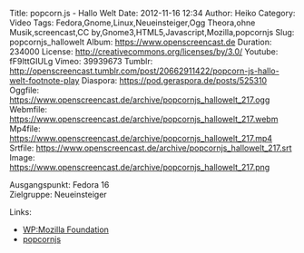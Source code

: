 Title: popcorn.js - Hallo Welt
Date: 2012-11-16 12:34
Author: Heiko
Category: Video
Tags: Fedora,Gnome,Linux,Neueinsteiger,Ogg Theora,ohne Musik,screencast,CC by,Gnome3,HTML5,Javascript,Mozilla,popcornjs
Slug: popcornjs_hallowelt
Album: https://www.openscreencast.de
Duration: 234000
License: http://creativecommons.org/licenses/by/3.0/
Youtube: fF9IttGIULg
Vimeo: 39939673
Tumblr: http://openscreencast.tumblr.com/post/20662911422/popcorn-js-hallo-welt-footnote-play
Diaspora: https://pod.geraspora.de/posts/525310
Oggfile: https://www.openscreencast.de/archive/popcornjs_hallowelt_217.ogg
Webmfile: https://www.openscreencast.de/archive/popcornjs_hallowelt_217.webm
Mp4file: https://www.openscreencast.de/archive/popcornjs_hallowelt_217.mp4
Srtfile: https://www.openscreencast.de/archive/popcornjs_hallowelt_217.srt
Image: https://www.openscreencast.de/archive/popcornjs_hallowelt_217.png

Ausgangspunkt: Fedora 16  
Zielgruppe: Neueinsteiger  

Links:

  * [WP:Mozilla Foundation](https://de.wikipedia.org/wiki/Mozilla_Foundation "Link zu WP:Mozilla_Foundation" )
  * [popcornjs](http://popcornjs.org/ "Link zu popcornjs" )

